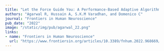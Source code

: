 ```yaml
---
title: "Let the Force Guide You: A Performance-Based Adaptive Algorithm for Postural Training using Haptic Feedback"
authors: "Agarwal R, Hussain A, S.K.M Varadhan, and Domenico C"
journal: "Frontiers in Human Neuroscience"
pub_date: "2022"
image: "/static/img/pub/agarwal_22.png"
links:
- name: "Frontiers in Human Neuroscience"
  url: "https://www.frontiersin.org/articles/10.3389/fnhum.2022.968669/abstract"
---
```



